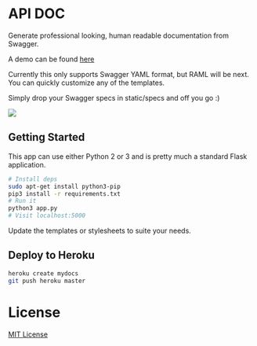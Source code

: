 # API DOC

Generate professional looking, human readable documentation from Swagger.

A demo can be found [here](https://swagger-docs.herokuapp.com/docs/uber)

Currently this only supports Swagger YAML format, but RAML will be next. You can
quickly customize any of the templates.

Simply drop your Swagger specs in static/specs and off you go :)

![](https://raw.githubusercontent.com/owainlewis/apidoc/master/static/images/preview.png)

## Getting Started

This app can use either Python 2 or 3 and is pretty much a standard
Flask application.

```bash
# Install deps
sudo apt-get install python3-pip
pip3 install -r requirements.txt
# Run it
python3 app.py
# Visit localhost:5000
```

Update the templates or stylesheets to suite your needs.

## Deploy to Heroku

```bash
heroku create mydocs
git push heroku master
```

# License

[MIT License](LICENSE)
